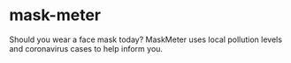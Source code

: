 # mask-meter
Should you wear a face mask today? MaskMeter uses local pollution levels and coronavirus cases to help inform you.
